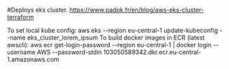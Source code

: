 #Deploys eks cluster.
https://www.padok.fr/en/blog/aws-eks-cluster-terraform

To set local kube config:
aws eks --region eu-central-1 update-kubeconfig --name eks_cluster_lorem_ipsum
To build docker images in ECR (latest awscli):
aws ecr get-login-password --region eu-central-1 | docker login --username AWS --password-stdin 103050589342.dkr.ecr.eu-central-1.amazonaws.com
